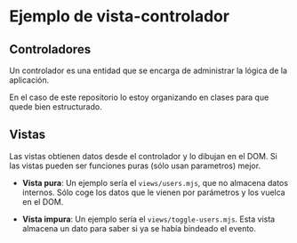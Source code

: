 # Ejemplo de vista-controlador

## Controladores

Un controlador es una entidad que se encarga de administrar la lógica de
la aplicación.

En el caso de este repositorio lo estoy organizando en clases para que quede
bien estructurado.

## Vistas

Las vistas obtienen datos desde el controlador y lo dibujan en el DOM.
Si las vistas pueden ser funciones puras (sólo usan parametros) mejor.

* **Vista pura**: Un ejemplo sería el `views/users.mjs`, que no almacena
datos internos. Sólo coge los datos que le vienen por parámetros y los vuelca
en el DOM.

* **Vista impura**: Un ejemplo sería el `views/toggle-users.mjs`. Esta vista
almacena un dato para saber si ya se había bindeado el evento.
